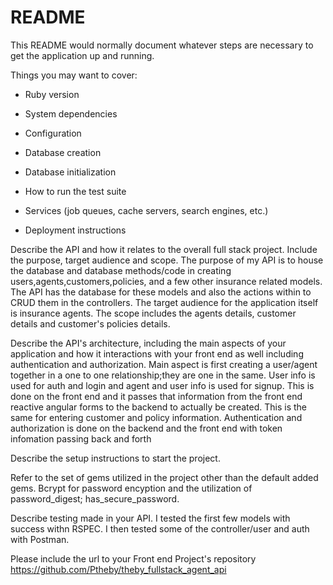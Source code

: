 # README

This README would normally document whatever steps are necessary to get the
application up and running.

Things you may want to cover:

* Ruby version

* System dependencies

* Configuration

* Database creation

* Database initialization

* How to run the test suite

* Services (job queues, cache servers, search engines, etc.)

* Deployment instructions

Describe the API and how it relates to the overall full stack project. Include the purpose, target audience and scope.
    The purpose of my API is to house the database and database methods/code in creating users,agents,customers,policies, and a few other insurance related models. The API has the database for these models and also the actions within to CRUD them in the controllers. The target audience for the application itself is insurance agents. The scope includes the agents details, customer details and customer's policies details. 



Describe the API's architecture, including the main aspects of your application and how it interactions with your front end as well including authentication and authorization.
   Main aspect is first creating a user/agent together in a one to one relationship;they are one in the same. User info is used for auth and login and agent and user info is used for signup. This is done on the front end and it passes that information from the front end reactive angular forms to the backend to actually be created. This is the same for entering customer and policy information. Authentication and authorization is done on the backend and the front end with token infomation passing back and forth


Describe the setup instructions to start the project.



Refer to the set of gems utilized in the project other than the default added gems. 
 Bcrypt for password encyption and the utilization of password_digest; has_secure_password. 
 



Describe testing made in your API.
  I tested the first few models with success withn RSPEC. I then tested some of the controller/user and auth with Postman. 


Please include the url to your Front end Project's repository
https://github.com/Ptheby/theby_fullstack_agent_api
